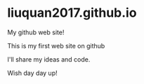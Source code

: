 # liuquan2017.github.io
My github web site!

This is my first web site on github

I'll share my ideas and code.

Wish day day up!
